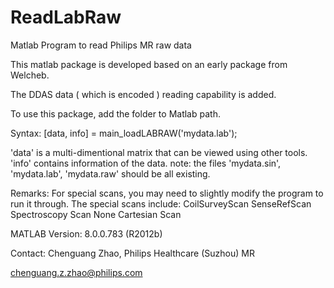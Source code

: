 # ReadLabRaw
Matlab Program to read Philips MR raw data

This matlab package is developed based on an early package from Welcheb.

The DDAS data ( which is encoded ) reading capability is added.

To use this package, add the folder to Matlab path.

Syntax: 
[data, info] = main_loadLABRAW('mydata.lab');

 'data' is a multi-dimentional matrix that can be viewed using other tools.
 'info' contains information of the data.
 note: the files 'mydata.sin', 'mydata.lab', 'mydata.raw' should be all existing.

Remarks:
For special scans, you may need to slightly modify the program to run it through. The special scans include:
  CoilSurveyScan
  SenseRefScan
  Spectroscopy Scan
  None Cartesian Scan

MATLAB Version: 8.0.0.783 (R2012b)

Contact:
Chenguang Zhao, Philips Healthcare (Suzhou) MR

chenguang.z.zhao@philips.com

